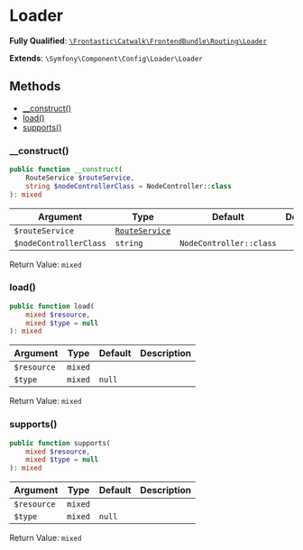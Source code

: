 #  Loader

**Fully Qualified**: [`\Frontastic\Catwalk\FrontendBundle\Routing\Loader`](../../../../src/php/FrontendBundle/Routing/Loader.php)

**Extends**: `\Symfony\Component\Config\Loader\Loader`

## Methods

* [__construct()](#__construct)
* [load()](#load)
* [supports()](#supports)

### __construct()

```php
public function __construct(
    RouteService $routeService,
    string $nodeControllerClass = NodeController::class
): mixed
```

Argument|Type|Default|Description
--------|----|-------|-----------
`$routeService`|[`RouteService`](../Domain/RouteService.md)||
`$nodeControllerClass`|`string`|`NodeController::class`|

Return Value: `mixed`

### load()

```php
public function load(
    mixed $resource,
    mixed $type = null
): mixed
```

Argument|Type|Default|Description
--------|----|-------|-----------
`$resource`|`mixed`||
`$type`|`mixed`|`null`|

Return Value: `mixed`

### supports()

```php
public function supports(
    mixed $resource,
    mixed $type = null
): mixed
```

Argument|Type|Default|Description
--------|----|-------|-----------
`$resource`|`mixed`||
`$type`|`mixed`|`null`|

Return Value: `mixed`

